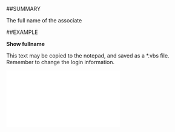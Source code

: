 

##SUMMARY

The full name of the associate


##EXAMPLE

**Show fullname**

This text may be copied to the notepad, and saved as a *.vbs file. Remember to change the login information.

![](../../Examples/vbs/SOAssociate.FullName.vbs.txt)





